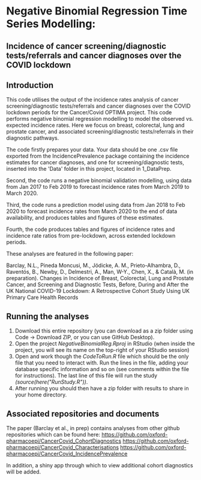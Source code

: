 # Negative Binomial Regression Time Series Modelling: 
## Incidence of cancer screening/diagnostic tests/referrals and cancer diagnoses over the COVID lockdown 

## Introduction
This code utilises the output of the incidence rates analysis of cancer screening/diagnostic tests/referrals and cancer diagnoses over the COVID lockdown periods for the Cancer/Covid OPTIMA project. This code performs negative binomial regression modelling to model the observed vs. expected incidence rates. Here we focus on breast, colorectal, lung and prostate cancer, and associated screening/diagnostic tests/referrals in their diagnostic pathways.

The code firstly prepares your data. Your data should be one .csv file exported from the IncidencePrevalence package containing the incidence estimates for cancer diagnoses, and one for screening/diagnostic tests, inserted into the 'Data' folder in this project, located in 1_DataPrep.

Second, the code runs a negative binomial validation modelling, using data from Jan 2017 to Feb 2019 to forecast incidence rates from March 2019 to March 2020.

Third, the code runs a prediction model using data from Jan 2018 to Feb 2020 to forecast incidence rates from March 2020 to the end of data availability, and produces tables and figures of these estimates. 

Fourth, the code produces tables and figures of incidence rates and incidence rate ratios from pre-lockdown, across extended lockdown periods.

These analyses are featured in the following paper:

Barclay, N.L., Pineda Moncusi, M., Jödicke, A. M., Prieto-Alhambra, D., Raventós, B., Newby, D., Delmestri, A., Man, W-Y., Chen, X., & Català, M. (in preparation). Changes in Incidence of Breast, Colorectal, Lung and Prostate Cancer, and Screening and Diagnostic Tests, Before, During and After the UK National COVID-19 Lockdown: A Retrospective Cohort Study Using UK Primary Care Health Records

## Running the analyses
1) Download this entire repository (you can download as a zip folder using Code -> Download ZIP, or you can use GitHub Desktop). 
2) Open the project <i>NegativeBinomialReg.Rproj</i> in RStudio (when inside the project, you will see its name on the top-right of your RStudio session)
3) Open and work though the <i>CodeToRun.R</i> file which should be the only file that you need to interact with. Run the lines in the file, adding your database specific information and so on (see comments within the file for instructions). The last line of this file will run the study <i>(source(here("RunStudy.R"))</i>.     
4) After running you should then have a zip folder with results to share in your home directory.

## Associated repositories and documents
The paper (Barclay et al., in prep) contains analyses from other github repositories which can be found here:
https://github.com/oxford-pharmacoepi/CancerCovid_CohortDiagnostics
https://github.com/oxford-pharmacoepi/CancerCovid_Characterisations
https://github.com/oxford-pharmacoepi/CancerCovid_IncidencePrevalence


In addition, a shiny app through which to view additional cohort diagnostics will be added.
